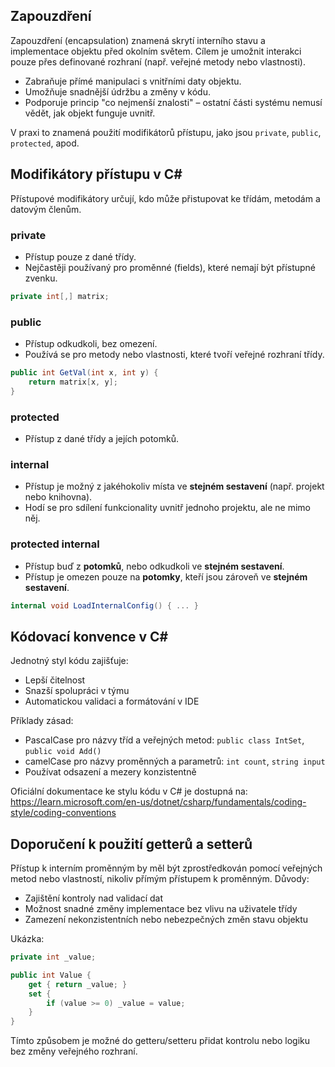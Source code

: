## Zapouzdření

Zapouzdření (encapsulation) znamená skrytí interního stavu a implementace objektu před okolním světem. Cílem je umožnit interakci pouze přes definované rozhraní (např. veřejné metody nebo vlastnosti).

- Zabraňuje přímé manipulaci s vnitřními daty objektu.
- Umožňuje snadnější údržbu a změny v kódu.
- Podporuje princip "co nejmenší znalosti" – ostatní části systému nemusí vědět, jak objekt funguje uvnitř.

V praxi to znamená použití modifikátorů přístupu, jako jsou `private`, `public`, `protected`, apod.

## Modifikátory přístupu v C#

Přístupové modifikátory určují, kdo může přistupovat ke třídám, metodám a datovým členům.

### private
- Přístup pouze z dané třídy.
- Nejčastěji používaný pro proměnné (fields), které nemají být přístupné zvenku.

```csharp
private int[,] matrix;
```

### public
- Přístup odkudkoli, bez omezení.
- Používá se pro metody nebo vlastnosti, které tvoří veřejné rozhraní třídy.

```csharp
public int GetVal(int x, int y) {
    return matrix[x, y];
}
```

### protected
- Přístup z dané třídy a jejích potomků.

### internal 
- Přístup je možný z jakéhokoliv místa ve **stejném sestavení** (např. projekt nebo knihovna).   
- Hodí se pro sdílení funkcionality uvnitř jednoho projektu, ale ne mimo něj.
### protected internal
- Přístup buď z **potomků**, nebo odkudkoli ve **stejném sestavení**.
- Přístup je omezen pouze na **potomky**, kteří jsou zároveň ve **stejném sestavení**.

```csharp
internal void LoadInternalConfig() { ... }
```

## Kódovací konvence v C#

Jednotný styl kódu zajišťuje:
- Lepší čitelnost
- Snazší spolupráci v týmu
- Automatickou validaci a formátování v IDE

Příklady zásad:
- PascalCase pro názvy tříd a veřejných metod: `public class IntSet`, `public void Add()`
- camelCase pro názvy proměnných a parametrů: `int count`, `string input`
- Používat odsazení a mezery konzistentně

Oficiální dokumentace ke stylu kódu v C# je dostupná na:  
https://learn.microsoft.com/en-us/dotnet/csharp/fundamentals/coding-style/coding-conventions

## Doporučení k použití getterů a setterů

Přístup k interním proměnným by měl být zprostředkován pomocí veřejných metod nebo vlastností, nikoliv přímým přístupem k proměnným. Důvody:
- Zajištění kontroly nad validací dat
- Možnost snadné změny implementace bez vlivu na uživatele třídy
- Zamezení nekonzistentních nebo nebezpečných změn stavu objektu

Ukázka:
```csharp
private int _value;

public int Value {
    get { return _value; }
    set {
        if (value >= 0) _value = value;
    }
}
```

Tímto způsobem je možné do getteru/setteru přidat kontrolu nebo logiku bez změny veřejného rozhraní.

